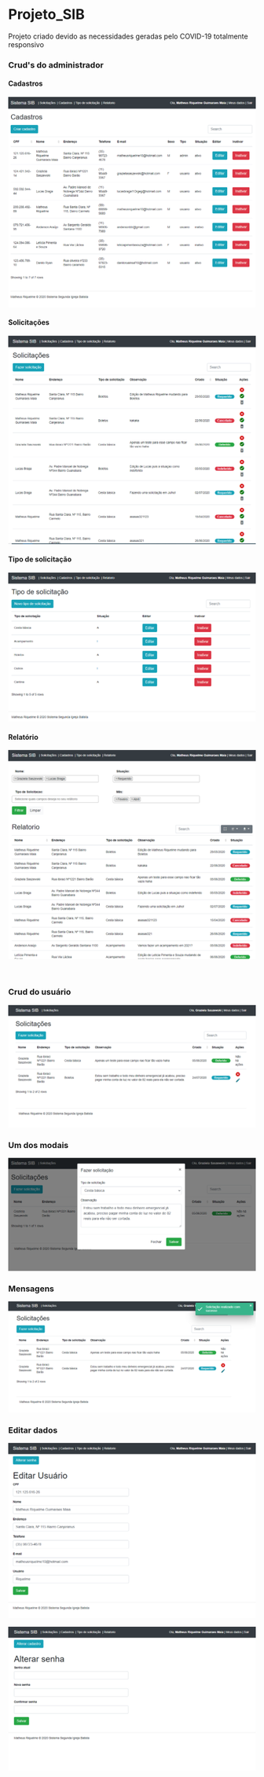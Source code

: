 # Projeto_SIB
 Projeto criado devido as necessidades geradas pelo COVID-19 totalmente responsivo

### Crud's do administrador
#### Cadastros 
![Screenshot](https://github.com/R1quelme/Igreja_sis/blob/master/prints/CapturaCadastro.PNG) 

#### Solicitações
![Screenshot](https://github.com/R1quelme/Igreja_sis/blob/master/prints/CapturaIndex.PNG)

#### Tipo de solicitação
![Screenshot](https://github.com/R1quelme/Igreja_sis/blob/master/prints/CapturaTipoSol.PNG)

#### Relatório
![Screenshot](https://github.com/R1quelme/Igreja_sis/blob/master/prints/CapturaRelatorio.PNG)

<br />

### Crud do usuário
![Screenshot](https://github.com/R1quelme/Igreja_sis/blob/master/prints/CapturaUseer.PNG)

### Um dos modais
![Screenshot](https://github.com/R1quelme/Igreja_sis/blob/master/prints/CapturaModal.PNG)

### Mensagens
![Screenshot](https://github.com/R1quelme/Igreja_sis/blob/master/prints/CapturaSucces.PNG)

### Editar dados
![Screenshot](https://github.com/R1quelme/Igreja_sis/blob/master/prints/CapturaDados.PNG)

![Screenshot](https://github.com/R1quelme/Igreja_sis/blob/master/prints/CapturaSenha.PNG)


